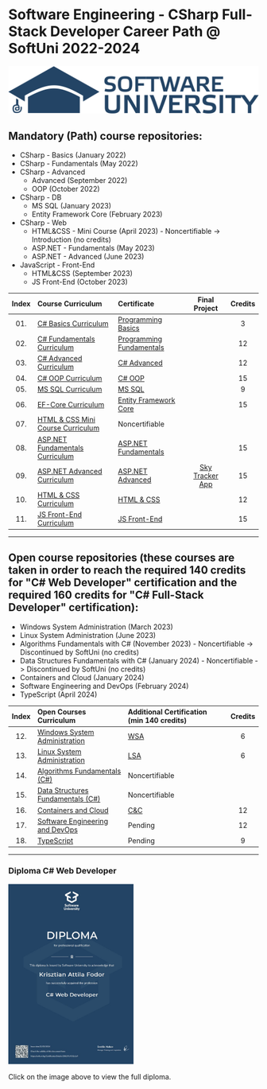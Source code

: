 # Software Engineering - CSharp Full-Stack Developer Career Path @ SoftUni 2022-2024

<p align="centre">
  <img src="Softuni_logo_trasparent.png" alt="Banner SoftUni"/>
</p>

## Mandatory (Path) course repositories:

* CSharp - Basics (January 2022)
* CSharp - Fundamentals (May 2022)
* CSharp - Advanced
    * Advanced (September 2022)
    * OOP (October 2022)
* CSharp - DB
    * MS SQL (January 2023)
    * Entity Framework Core (February 2023)
* CSharp - Web
    * HTML&CSS - Mini Course (April 2023) - Noncertifiable -> Introduction (no credits)
    * ASP.NET - Fundamentals (May 2023)
    * ASP.NET - Advanced (June 2023)
* JavaScript - Front-End
    * HTML&CSS (September 2023)
    * JS Front-End (October 2023)

| Index | Course Curriculum                                                                                        | Certificate                                                                                 | Final Project                                                    | Credits          
|:------:|:--------------------------------------------------------------------------------------------------------|:--------------------------------------------------------------------------------------------|:----------------------------------------------------------------:|:----------------------------:
|   01. | [C# Basics Curriculum](https://softuni.bg/courses/programming-basics)                                    | [Programming Basics](https://softuni.bg/certificates/details/124163/4f111e75)               |                                                                  | 3
|   02. | [C# Fundamentals Curriculum](https://softuni.bg/courses/programming-fundamentals-csharp-java-js-python)  | [Programming Fundamentals](https://softuni.bg/certificates/details/139285/2a887f18)         |                                                                  | 12
|   03. | [C# Advanced Curriculum](https://softuni.bg/modules/58/csharp-advanced/1357)                             | [C# Advanced](https://softuni.bg/certificates/details/143932/ea987587)                      |                                                                  | 12
|   04. | [C# OOP Curriculum](https://softuni.bg/trainings/3843/csharp-oop-october-2022)                           | [C# OOP](https://softuni.bg/certificates/details/150719/53829fbc)                           |                                                                  | 15
|   05. | [MS SQL Curriculum](https://softuni.bg/trainings/3965/ms-sql-january-2023)                               | [MS SQL](https://softuni.bg/certificates/details/157832/0c96a1b9)                           |                                                                  | 9
|   06. | [EF-Core Curriculum](https://softuni.bg/trainings/3966/entity-framework-core-february-2023)			   | [Entity Framework Core](https://softuni.bg/certificates/details/164861/ef7326ac)      		 |                                                                  | 15
|   07. | [HTML & CSS Mini Course Curriculum](https://softuni.bg/trainings/2286/html-css-mini-course)			   | Noncertifiable                                                                        		 |                                                                  |
|   08. | [ASP.NET Fundamentals Curriculum](https://softuni.bg/trainings/3966/entity-framework-core-february-2023) | [ASP.NET Fundamentals](https://softuni.bg/certificates/details/175351/3dbfbae1)             |                                                                  | 15
|   09. | [ASP.NET Advanced Curriculum](https://softuni.bg/trainings/3966/entity-framework-core-february-2023)	   | [ASP.NET Advanced](https://softuni.bg/certificates/details/182177/0f14abe7)                 | [Sky Tracker App](https://github.com/KaiserDMC/Sky-Tracker-App)  | 15
|   10. | [HTML & CSS Curriculum](https://softuni.bg/trainings/4239/html-and-css-september-2023)	               | [HTML & CSS](https://softuni.bg/certificates/details/190832/9b2b2d39)                     	 |                                                                  | 12
|   11. | [JS Front-End Curriculum](https://softuni.bg/trainings/4240/js-front-end-october-2023)	               | [JS Front-End](https://softuni.bg/certificates/details/199189/8cf6100e)                     |                                                                  | 15
---

## Open course repositories (these courses are taken in order to reach the required 140 credits for "C# Web Developer" certification and the required 160 credits for "C# Full-Stack Developer" certification):

* Windows System Administration (March 2023)
* Linux System Administration (June 2023)
* Algorithms Fundamentals with C# (November 2023) - Noncertifiable -> Discontinued by SoftUni (no credits)
* Data Structures Fundamentals with C# (January 2024) - Noncertifiable -> Discontinued by SoftUni (no credits)
* Containers and Cloud (January 2024)
* Software Engineering and DevOps (February 2024)
* TypeScript (April 2024)

| Index | Open Courses Curriculum																				                            | Additional Certification (min 140 credits)              					 | Credits                           
|:------:|:---------------------------------------------------------------------------------------------------------------------------------|:---------------------------------------------------------------------------|:----------------------------:
|   12. | [Windows System Administration](https://softuni.bg/trainings/4082/windows-system-administration-march-2023)                       | [WSA](https://softuni.bg/certificates/details/171863/406d88db)             | 6
|   13. | [Linux System Administration](https://softuni.bg/trainings/4083/linux-system-administration-june-2023)                            | [LSA](https://softuni.bg/certificates/details/178921/491ce0aa)             | 6
|   14. | [Algorithms Fundamentals (C#)](https://softuni.bg/trainings/4175/algorithms-fundamentals-with-c-sharp-may-2023)                   | Noncertifiable                                        					 |
|   15. | [Data Structures Fundamentals (C#)](https://softuni.bg/trainings/4266/data-structures-fundamentals-with-csharp-september-2023)    | Noncertifiable                                    						 |
|   16. | [Containers and Cloud](https://softuni.bg/trainings/4359/containers-and-cloud-january-2024)                                       | [C&C](https://softuni.bg/Certificates/Details/206950/95577b3d)             | 12
|   17. | [Software Engineering and DevOps](https://softuni.bg/trainings/4360/software-engineering-and-devops-february-2024)                | Pending                                       			 			     | 12
|   18. | [TypeScript](https://softuni.bg/trainings/4550/typescript-april-2024)                                                             | Pending                                       			 			     | 9
---

### Diploma C# Web Developer

<a href="https://softuni.bg/certificates/details/208293/f5f2c1a9" target="_blank">
  <img width="50%" height="50%" src="Diploma-Web-Dev.jpeg" alt="diploma-web-dev"/> 
</a>
<p>Click on the image above to view the full diploma.</p>
